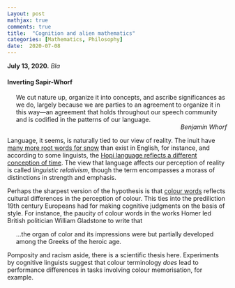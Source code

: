 ```yaml
---
Layout: post
mathjax: true
comments: true
title:  "Cognition and alien mathematics"
categories: [Mathematics, Philosophy]
date:  2020-07-08
---
```


**July 13, 2020.** *Bla*

#### Inverting Sapir-Whorf

<span style="padding-left: 20px; display:block">
We cut nature up, organize it into
concepts, and ascribe significances as we do, largely because we are
parties to an agreement to organize it in this way—an agreement that
holds throughout our speech community and is codified in the patterns
of our language.
</span>

<!-- We dissect nature along lines laid down by our native language. The
categories and types that we isolate from the world of phenomena we do
not find there because they stare every observer in the face; on the
contrary, the world is presented in a kaleidoscope flux of impressions
which has to be organized by our minds—and this means largely by the
linguistic systems of our minds. -->

<div style="text-align: right"><i>Benjamin Whorf</i> </div>

Language, it seems, is naturally tied to our view of reality.
The inuit have
[many more root words for snow](https://en.wikipedia.org/wiki/Eskimo_words_for_snow)
than exist in English, for instance, and according to some linguists,
the
[Hopi language reflects a different conception of time](https://en.wikipedia.org/wiki/Hopi_time_controversy).
The view that language affects our perception of reality is called
*linguistic relativism*, though the term encompasses a morass of
distinctions in strength and emphasis.

Perhaps the sharpest version of the hypothesis is that
[colour words](https://en.wikipedia.org/wiki/Linguistic_relativity_and_the_color_naming_debate)
reflects cultural differences in the perception of colour.
This ties into the prediliction 19th century Europeans had for
making cognitive judgments on the basis of style.
For instance, the paucity of colour words in the works Homer led British politician
William Gladstone to write that

<span style="padding-left: 20px; display:block">
...the organ of color and its impressions were but partially
developed among the Greeks of the heroic age.
</span>

Pomposity and racism aside, there is a scientific thesis
here.
Experiments by cognitive linguists suggest that colour
terminology *does* lead to performance differences in tasks involving
colour memorisation, for example.

